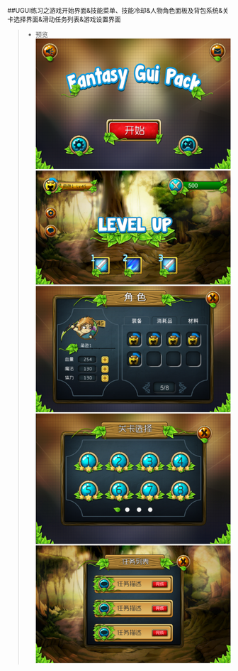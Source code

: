 ##UGUI练习之游戏开始界面&技能菜单、技能冷却&人物角色面板及背包系统&关卡选择界面&滑动任务列表&游戏设置界面  
>* 预览  
![](./Previews/1.png)  
![](./Previews/2.png)  
![](./Previews/3.png)   
![](./Previews/4.png)  
![](./Previews/5.png)

